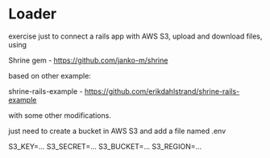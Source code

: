 # Loader

exercise just to connect a rails app with AWS S3, upload and download files, using 

Shrine gem - https://github.com/janko-m/shrine

based on other example: 

shrine-rails-example - https://github.com/erikdahlstrand/shrine-rails-example

with some other modifications.

just need to create a bucket in AWS S3 and add a file named .env

S3_KEY=...
S3_SECRET=...
S3_BUCKET=...
S3_REGION=...